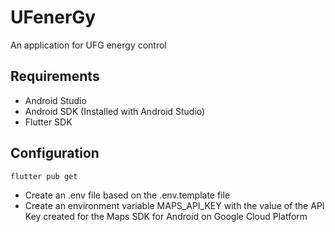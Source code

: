 # UFenerGy

An application for UFG energy control

## Requirements
- Android Studio
- Android SDK (Installed with Android Studio)
- Flutter SDK

## Configuration
```console
flutter pub get
```

- Create an .env file based on the .env.template file
- Create an environment variable MAPS_API_KEY with the value of the API Key created for the Maps SDK for Android on Google Cloud Platform
